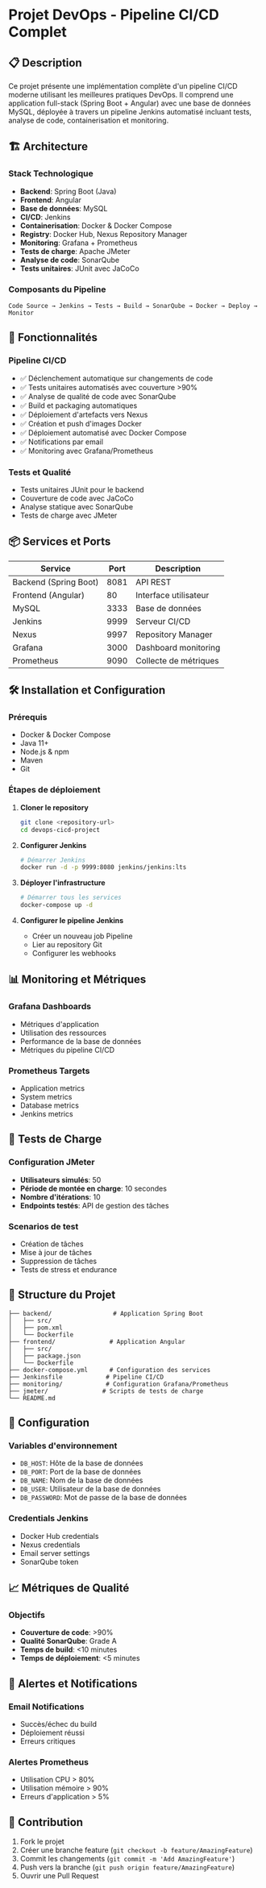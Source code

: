 # Projet DevOps - Pipeline CI/CD Complet

## 📋 Description

Ce projet présente une implémentation complète d'un pipeline CI/CD moderne utilisant les meilleures pratiques DevOps. Il comprend une application full-stack (Spring Boot + Angular) avec une base de données MySQL, déployée à travers un pipeline Jenkins automatisé incluant tests, analyse de code, containerisation et monitoring.

## 🏗️ Architecture

### Stack Technologique
- **Backend**: Spring Boot (Java)
- **Frontend**: Angular
- **Base de données**: MySQL
- **CI/CD**: Jenkins
- **Containerisation**: Docker & Docker Compose
- **Registry**: Docker Hub, Nexus Repository Manager
- **Monitoring**: Grafana + Prometheus
- **Tests de charge**: Apache JMeter
- **Analyse de code**: SonarQube
- **Tests unitaires**: JUnit avec JaCoCo

### Composants du Pipeline

```
Code Source → Jenkins → Tests → Build → SonarQube → Docker → Deploy → Monitor
```

## 🚀 Fonctionnalités

### Pipeline CI/CD
- ✅ Déclenchement automatique sur changements de code
- ✅ Tests unitaires automatisés avec couverture >90%
- ✅ Analyse de qualité de code avec SonarQube
- ✅ Build et packaging automatiques
- ✅ Déploiement d'artefacts vers Nexus
- ✅ Création et push d'images Docker
- ✅ Déploiement automatisé avec Docker Compose
- ✅ Notifications par email
- ✅ Monitoring avec Grafana/Prometheus

### Tests et Qualité
- Tests unitaires JUnit pour le backend
- Couverture de code avec JaCoCo
- Analyse statique avec SonarQube
- Tests de charge avec JMeter

## 📦 Services et Ports

| Service | Port | Description |
|---------|------|-------------|
| Backend (Spring Boot) | 8081 | API REST |
| Frontend (Angular) | 80 | Interface utilisateur |
| MySQL | 3333 | Base de données |
| Jenkins | 9999 | Serveur CI/CD |
| Nexus | 9997 | Repository Manager |
| Grafana | 3000 | Dashboard monitoring |
| Prometheus | 9090 | Collecte de métriques |

## 🛠️ Installation et Configuration

### Prérequis
- Docker & Docker Compose
- Java 11+
- Node.js & npm
- Maven
- Git

### Étapes de déploiement

1. **Cloner le repository**
   ```bash
   git clone <repository-url>
   cd devops-cicd-project
   ```

2. **Configurer Jenkins**
   ```bash
   # Démarrer Jenkins
   docker run -d -p 9999:8080 jenkins/jenkins:lts
   ```

3. **Déployer l'infrastructure**
   ```bash
   # Démarrer tous les services
   docker-compose up -d
   ```

4. **Configurer le pipeline Jenkins**
   - Créer un nouveau job Pipeline
   - Lier au repository Git
   - Configurer les webhooks

## 📊 Monitoring et Métriques

### Grafana Dashboards
- Métriques d'application
- Utilisation des ressources
- Performance de la base de données
- Métriques du pipeline CI/CD

### Prometheus Targets
- Application metrics
- System metrics
- Database metrics
- Jenkins metrics

## 🧪 Tests de Charge

### Configuration JMeter
- **Utilisateurs simulés**: 50
- **Période de montée en charge**: 10 secondes
- **Nombre d'itérations**: 10
- **Endpoints testés**: API de gestion des tâches

### Scenarios de test
- Création de tâches
- Mise à jour de tâches
- Suppression de tâches
- Tests de stress et endurance

## 📁 Structure du Projet

```
├── backend/                 # Application Spring Boot
│   ├── src/
│   ├── pom.xml
│   └── Dockerfile
├── frontend/               # Application Angular
│   ├── src/
│   ├── package.json
│   └── Dockerfile
├── docker-compose.yml      # Configuration des services
├── Jenkinsfile            # Pipeline CI/CD
├── monitoring/            # Configuration Grafana/Prometheus
├── jmeter/               # Scripts de tests de charge
└── README.md
```

## 🔧 Configuration

### Variables d'environnement
- `DB_HOST`: Hôte de la base de données
- `DB_PORT`: Port de la base de données
- `DB_NAME`: Nom de la base de données
- `DB_USER`: Utilisateur de la base de données
- `DB_PASSWORD`: Mot de passe de la base de données

### Credentials Jenkins
- Docker Hub credentials
- Nexus credentials
- Email server settings
- SonarQube token

## 📈 Métriques de Qualité

### Objectifs
- **Couverture de code**: >90%
- **Qualité SonarQube**: Grade A
- **Temps de build**: <10 minutes
- **Temps de déploiement**: <5 minutes

## 🚨 Alertes et Notifications

### Email Notifications
- Succès/échec du build
- Déploiement réussi
- Erreurs critiques

### Alertes Prometheus
- Utilisation CPU > 80%
- Utilisation mémoire > 90%
- Erreurs d'application > 5%

## 🤝 Contribution

1. Fork le projet
2. Créer une branche feature (`git checkout -b feature/AmazingFeature`)
3. Commit les changements (`git commit -m 'Add AmazingFeature'`)
4. Push vers la branche (`git push origin feature/AmazingFeature`)
5. Ouvrir une Pull Request
